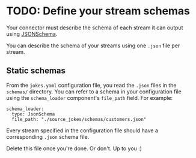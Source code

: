 # TODO: Define your stream schemas
Your connector must describe the schema of each stream it can output using [JSONSchema](https://json-schema.org). 

You can describe the schema of your streams using one `.json` file per stream.
 
## Static schemas
From the `jokes.yaml` configuration file, you read the `.json` files in the `schemas/` directory. You can refer to a schema in your configuration file using the `schema_loader` component's `file_path` field. For example:
```
schema_loader:
  type: JsonSchema
  file_path: "./source_jokes/schemas/customers.json"
```
Every stream specified in the configuration file should have a corresponding `.json` schema file.

Delete this file once you're done. Or don't. Up to you :)

